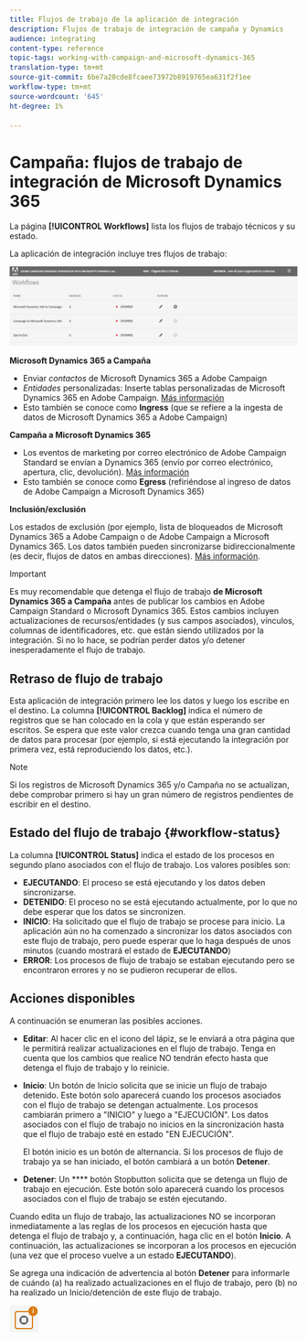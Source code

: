```yaml
---
title: Flujos de trabajo de la aplicación de integración
description: Flujos de trabajo de integración de campaña y Dynamics
audience: integrating
content-type: reference
topic-tags: working-with-campaign-and-microsoft-dynamics-365
translation-type: tm+mt
source-git-commit: 6be7a20cde8fcaee73972b8919765ea631f2f1ee
workflow-type: tm+mt
source-wordcount: '645'
ht-degree: 1%

---
```



# Campaña: flujos de trabajo de integración de Microsoft Dynamics 365

La página **[!UICONTROL Workflows]** lista los flujos de trabajo técnicos y su estado.

La aplicación de integración incluye tres flujos de trabajo:

![](assets/d365-to-acs-ui-page-workflows.png)

**Microsoft Dynamics 365 a Campaña**
* Enviar *contactos* de Microsoft Dynamics 365 a Adobe Campaign
* *Entidades* personalizadas: Inserte tablas personalizadas de Microsoft Dynamics 365 en Adobe Campaign. [Más información](../../integrating/using/d365-acs-using-the-integration.md#data-flows)
* Esto también se conoce como **Ingress** (que se refiere a la ingesta de datos de Microsoft Dynamics 365 a Adobe Campaign)

**Campaña a Microsoft Dynamics 365**
* Los eventos de marketing por correo electrónico de Adobe Campaign Standard se envían a Dynamics 365 (envío por correo electrónico, apertura, clic, devolución). [Más información](../../integrating/using/d365-acs-using-the-integration.md#email-marketing-event-flow)
* Esto también se conoce como **Egress** (refiriéndose al ingreso de datos de Adobe Campaign a Microsoft Dynamics 365)

**Inclusión/exclusión**

Los estados de exclusión (por ejemplo, lista de bloqueados de Microsoft Dynamics 365 a Adobe Campaign o de Adobe Campaign a Microsoft Dynamics 365. Los datos también pueden sincronizarse bidireccionalmente (es decir, flujos de datos en ambas direcciones). [Más información](../../integrating/using/d365-acs-self-service-app-data-sync.md#opt-in-out-wf).

>[!IMPORTANT]
>
>Es muy recomendable que detenga el flujo de trabajo **de Microsoft Dynamics 365 a Campaña** antes de publicar los cambios en Adobe Campaign Standard o Microsoft Dynamics 365. Estos cambios incluyen actualizaciones de recursos/entidades (y sus campos asociados), vínculos, columnas de identificadores, etc. que están siendo utilizados por la integración. Si no lo hace, se podrían perder datos y/o detener inesperadamente el flujo de trabajo.

## Retraso de flujo de trabajo

Esta aplicación de integración primero lee los datos y luego los escribe en el destino. La columna **[!UICONTROL Backlog]** indica el número de registros que se han colocado en la cola y que están esperando ser escritos. Se espera que este valor crezca cuando tenga una gran cantidad de datos para procesar (por ejemplo, si está ejecutando la integración por primera vez, está reproduciendo los datos, etc.).

>[!NOTE]
>Si los registros de Microsoft Dynamics 365 y/o Campaña no se actualizan, debe comprobar primero si hay un gran número de registros pendientes de escribir en el destino.


## Estado del flujo de trabajo {#workflow-status}

La columna **[!UICONTROL Status]** indica el estado de los procesos en segundo plano asociados con el flujo de trabajo. Los valores posibles son:

* **EJECUTANDO**: El proceso se está ejecutando y los datos deben sincronizarse.
* **DETENIDO**: El proceso no se está ejecutando actualmente, por lo que no debe esperar que los datos se sincronizen.
* **INICIO**: Ha solicitado que el flujo de trabajo se procese para inicio. La aplicación aún no ha comenzado a sincronizar los datos asociados con este flujo de trabajo, pero puede esperar que lo haga después de unos minutos (cuando mostrará el estado de **EJECUTANDO**)
* **ERROR**: Los procesos de flujo de trabajo se estaban ejecutando pero se encontraron errores y no se pudieron recuperar de ellos.

## Acciones disponibles

A continuación se enumeran las posibles acciones.

* **Editar**: Al hacer clic en el icono del lápiz, se le enviará a otra página que le permitirá realizar actualizaciones en el flujo de trabajo. Tenga en cuenta que los cambios que realice NO tendrán efecto hasta que detenga el flujo de trabajo y lo reinicie.

* **Inicio**: Un botón de Inicio solicita que se inicie un flujo de trabajo detenido. Este botón solo aparecerá cuando los procesos asociados con el flujo de trabajo se detengan actualmente. Los procesos cambiarán primero a &quot;INICIO&quot; y luego a &quot;EJECUCIÓN&quot;. Los datos asociados con el flujo de trabajo no inicios en la sincronización hasta que el flujo de trabajo esté en estado &quot;EN EJECUCIÓN&quot;.

   El botón inicio es un botón de alternancia. Si los procesos de flujo de trabajo ya se han iniciado, el botón cambiará a un botón **Detener**.

* **Detener**: Un  **** botón Stopbutton solicita que se detenga un flujo de trabajo en ejecución. Este botón solo aparecerá cuando los procesos asociados con el flujo de trabajo se estén ejecutando.

Cuando edita un flujo de trabajo, las actualizaciones NO se incorporan inmediatamente a las reglas de los procesos en ejecución hasta que detenga el flujo de trabajo y, a continuación, haga clic en el botón **Inicio**. A continuación, las actualizaciones se incorporan a los procesos en ejecución (una vez que el proceso vuelve a un estado **EJECUTANDO**).

Se agrega una indicación de advertencia al botón **Detener** para informarle de cuándo (a) ha realizado actualizaciones en el flujo de trabajo, pero (b) no ha realizado un Inicio/detención de este flujo de trabajo.

![](assets/d365-to-acs-icon-stop-with-changes.png)
